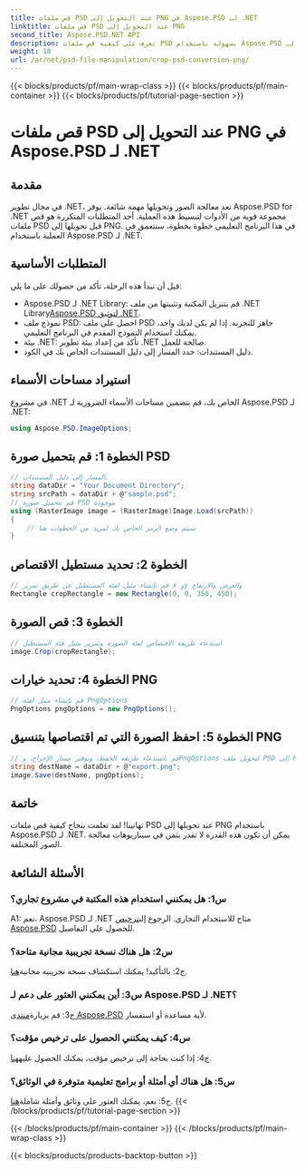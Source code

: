 ```yaml
---
title: قص ملفات PSD عند التحويل إلى PNG في Aspose.PSD لـ .NET
linktitle: قص ملفات PSD عند التحويل إلى PNG
second_title: Aspose.PSD.NET API
description: تعرف على كيفية قص ملفات PSD بسهولة باستخدام Aspose.PSD لـ .NET. اتبع دليلنا خطوة بخطوة للتحويل السلس إلى PNG.
weight: 18
url: /ar/net/psd-file-manipulation/crop-psd-conversion-png/
---
```


{{< blocks/products/pf/main-wrap-class >}}
{{< blocks/products/pf/main-container >}}
{{< blocks/products/pf/tutorial-page-section >}}

# قص ملفات PSD عند التحويل إلى PNG في Aspose.PSD لـ .NET

## مقدمة
في مجال تطوير .NET، تعد معالجة الصور وتحويلها مهمة شائعة. يوفر Aspose.PSD for .NET مجموعة قوية من الأدوات لتبسيط هذه العملية. أحد المتطلبات المتكررة هو قص ملفات PSD قبل تحويلها إلى PNG. في هذا البرنامج التعليمي خطوة بخطوة، سنتعمق في العملية باستخدام Aspose.PSD لـ .NET.
## المتطلبات الأساسية
قبل أن نبدأ هذه الرحلة، تأكد من حصولك على ما يلي:
-  Aspose.PSD لـ .NET Library: قم بتنزيل المكتبة وتثبيتها من ملف .NET Library[Aspose.PSD لتوثيق .NET](https://reference.aspose.com/psd/net/).
- نموذج ملف PSD: احصل على ملف PSD جاهز للتجربة. إذا لم يكن لديك واحد، يمكنك استخدام النموذج المقدم في البرنامج التعليمي.
- بيئة .NET: تأكد من إعداد بيئة تطوير .NET صالحة للعمل.
- دليل المستندات: حدد المسار إلى دليل المستندات الخاص بك في الكود.
## استيراد مساحات الأسماء
في مشروع .NET الخاص بك، قم بتضمين مساحات الأسماء الضرورية لـ Aspose.PSD لـ .NET:
```csharp
using Aspose.PSD.ImageOptions;
```
## الخطوة 1: قم بتحميل صورة PSD
```csharp
// المسار إلى دليل المستندات.
string dataDir = "Your Document Directory";
string srcPath = dataDir + @"sample.psd";
// قم بتحميل صورة PSD موجودة
using (RasterImage image = (RasterImage)Image.Load(srcPath))
{
    // سيتم وضع الرمز الخاص بك لمزيد من الخطوات هنا
}
```
## الخطوة 2: تحديد مستطيل الاقتصاص
```csharp
// قم بإنشاء مثيل لفئة المستطيل عن طريق تمرير x وy والعرض والارتفاع
Rectangle cropRectangle = new Rectangle(0, 0, 350, 450);
```
## الخطوة 3: قص الصورة
```csharp
// استدعاء طريقة الاقتصاص لفئة الصورة وتمرير مثيل فئة المستطيل
image.Crop(cropRectangle);
```
## الخطوة 4: تحديد خيارات PNG
```csharp
// قم بإنشاء مثيل لفئة PngOptions
PngOptions pngOptions = new PngOptions();
```
## الخطوة 5: احفظ الصورة التي تم اقتصاصها بتنسيق PNG
```csharp
// قم باستدعاء طريقة الحفظ، وتوفير مسار الإخراج، وPngOptions لتحويل ملف PSD إلى PNG وحفظ الإخراج
string destName = dataDir + @"export.png";
image.Save(destName, pngOptions);
```
## خاتمة

تهانينا! لقد تعلمت بنجاح كيفية قص ملفات PSD عند تحويلها إلى PNG باستخدام Aspose.PSD لـ .NET. يمكن أن تكون هذه القدرة لا تقدر بثمن في سيناريوهات معالجة الصور المختلفة.

## الأسئلة الشائعة

### س1: هل يمكنني استخدام هذه المكتبة في مشروع تجاري؟

 A1: نعم، Aspose.PSD لـ .NET متاح للاستخدام التجاري. الرجوع إلى[ترخيص Aspose.PSD](https://purchase.aspose.com/buy) للحصول على التفاصيل.

### س2: هل هناك نسخة تجريبية مجانية متاحة؟

ج2: بالتأكيد! يمكنك استكشاف نسخة تجريبية مجانية[هنا](https://releases.aspose.com/).

### س3: أين يمكنني العثور على دعم لـ Aspose.PSD لـ .NET؟

 ج3: قم بزيارة[منتدى Aspose.PSD](https://forum.aspose.com/c/psd/34) لأية مساعدة أو استفسار.

### س4: كيف يمكنني الحصول على ترخيص مؤقت؟

 ج4: إذا كنت بحاجة إلى ترخيص مؤقت، يمكنك الحصول عليه[هنا](https://purchase.aspose.com/temporary-license/).

### س5: هل هناك أي أمثلة أو برامج تعليمية متوفرة في الوثائق؟

 ج5: نعم، يمكنك العثور على وثائق وأمثلة شاملة[هنا](https://reference.aspose.com/psd/net/).
{{< /blocks/products/pf/tutorial-page-section >}}

{{< /blocks/products/pf/main-container >}}
{{< /blocks/products/pf/main-wrap-class >}}

{{< blocks/products/products-backtop-button >}}
